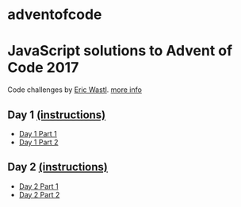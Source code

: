 # adventofcode

JavaScript solutions to Advent of Code 2017
===========================================

Code challenges by [Eric Wastl](http://was.tl/).
[more info](http://adventofcode.com/2017/about)

## Day 1 [(instructions)](./day1prompt.txt)
- [Day 1 Part 1](./day1part1.js)
- [Day 1 Part 2](./day1part2.js)

## Day 2 [(instructions)](./day2prompt.txt)
- [Day 2 Part 1](./day2part1.js)
- [Day 2 Part 2](./day2part2.js)
